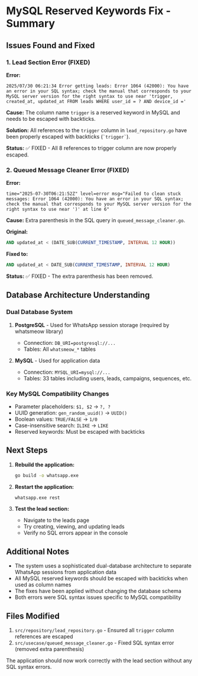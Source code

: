 # MySQL Reserved Keywords Fix - Summary

## Issues Found and Fixed

### 1. Lead Section Error (FIXED)
**Error:**
```
2025/07/30 06:21:34 Error getting leads: Error 1064 (42000): You have an error in your SQL syntax; check the manual that corresponds to your MySQL server version for the right syntax to use near 'trigger, created_at, updated_at FROM leads WHERE user_id = ? AND device_id ='
```

**Cause:** The column name `trigger` is a reserved keyword in MySQL and needs to be escaped with backticks.

**Solution:** All references to the `trigger` column in `lead_repository.go` have been properly escaped with backticks (`` `trigger` ``).

**Status:** ✅ FIXED - All 8 references to trigger column are now properly escaped.

### 2. Queued Message Cleaner Error (FIXED)
**Error:**
```
time="2025-07-30T06:21:52Z" level=error msg="Failed to clean stuck messages: Error 1064 (42000): You have an error in your SQL syntax; check the manual that corresponds to your MySQL server version for the right syntax to use near ')' at line 6"
```

**Cause:** Extra parenthesis in the SQL query in `queued_message_cleaner.go`.

**Original:**
```sql
AND updated_at < (DATE_SUB(CURRENT_TIMESTAMP, INTERVAL 12 HOUR))
```

**Fixed to:**
```sql
AND updated_at < DATE_SUB(CURRENT_TIMESTAMP, INTERVAL 12 HOUR)
```

**Status:** ✅ FIXED - The extra parenthesis has been removed.

## Database Architecture Understanding

### Dual Database System
1. **PostgreSQL** - Used for WhatsApp session storage (required by whatsmeow library)
   - Connection: `DB_URI=postgresql://...`
   - Tables: All `whatsmeow_*` tables

2. **MySQL** - Used for application data
   - Connection: `MYSQL_URI=mysql://...`
   - Tables: 33 tables including users, leads, campaigns, sequences, etc.

### Key MySQL Compatibility Changes
- Parameter placeholders: `$1, $2` → `?, ?`
- UUID generation: `gen_random_uuid()` → `UUID()`
- Boolean values: `TRUE/FALSE` → `1/0`
- Case-insensitive search: `ILIKE` → `LIKE`
- Reserved keywords: Must be escaped with backticks

## Next Steps

1. **Rebuild the application:**
   ```bash
   go build -o whatsapp.exe
   ```

2. **Restart the application:**
   ```bash
   whatsapp.exe rest
   ```

3. **Test the lead section:**
   - Navigate to the leads page
   - Try creating, viewing, and updating leads
   - Verify no SQL errors appear in the console

## Additional Notes

- The system uses a sophisticated dual-database architecture to separate WhatsApp sessions from application data
- All MySQL reserved keywords should be escaped with backticks when used as column names
- The fixes have been applied without changing the database schema
- Both errors were SQL syntax issues specific to MySQL compatibility

## Files Modified

1. `src/repository/lead_repository.go` - Ensured all `trigger` column references are escaped
2. `src/usecase/queued_message_cleaner.go` - Fixed SQL syntax error (removed extra parenthesis)

The application should now work correctly with the lead section without any SQL syntax errors.
